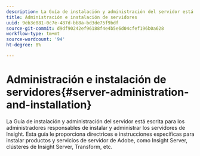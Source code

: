 ```yaml
---
description: La Guía de instalación y administración del servidor está escrita para los administradores responsables de instalar y administrar los servidores de Insight. Esta guía le proporciona directrices e instrucciones específicas para instalar productos y servicios de servidor de Adobe, como Insight Server, clústeres de Insight Server, Transform, etc.
title: Administración e instalación de servidores
uuid: 9eb3e881-0c7e-487d-bb8a-bd3de75f9bdf
source-git-commit: d9df90242ef96188f4e4b5e6d04cfef196b0a628
workflow-type: tm+mt
source-wordcount: '94'
ht-degree: 8%

---
```



# Administración e instalación de servidores{#server-administration-and-installation}

La Guía de instalación y administración del servidor está escrita para los administradores responsables de instalar y administrar los servidores de Insight. Esta guía le proporciona directrices e instrucciones específicas para instalar productos y servicios de servidor de Adobe, como Insight Server, clústeres de Insight Server, Transform, etc.

